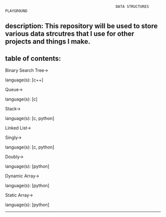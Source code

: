                                                      DATA STRUCTURES PLAYGROUND
                                                      
description: This repository will be used to store various data strcutres 
             that I use for other projects and things I make.
--------------------------------------------------------------------------



table of contents:
-------------------------------------------
  Binary Search Tree->
  
  language(s):
    [c++]

  Queue->

  language(s):
    [c]
      
  Stack->
  
  language(s):
    [c, python]
    
  Linked List->
  
  Singly->
    
  language(s):
    [c, python]
  
  Doubly->
  
  language(s):
    [python]

  Dynamic Array->

  language(s):
    [python]

  Static Array->

  language(s):
    [python]


    
    
--------------------------------------------

